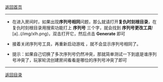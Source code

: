 [返回首页](/index.md)

***

- 在进入房间时，如果出现**序列号相同**问题，那么就请打开**复仇时刻根目录**，在复仇时刻根目录用搜索功能打上 **序列号** 三个字，就会找到 **序列号更改工具**![a]..(/img/xlh.png)，双击打开它，然后点击 **Generate** 即可

- 接着关闭序列号工具，再重新启动游戏  ，就不会显示序列号相同了。

- 提示：如果自己切换了多次序列号仍然冲突，那就简单测试一下到底是谁序列号冲突了，玩家轮流创建房间看看是哪位的序列号冲突了即可

***

[返回目录](/QuestionNAnswer/index.md)
